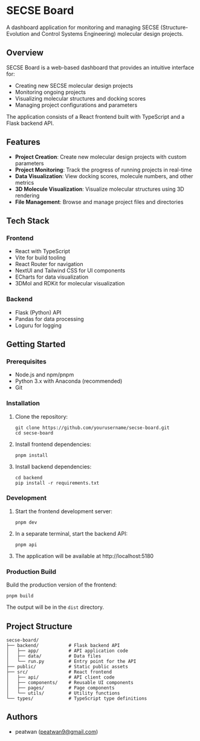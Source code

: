 # SECSE Board

A dashboard application for monitoring and managing SECSE (Structure-Evolution and Control Systems Engineering) molecular design projects.

## Overview

SECSE Board is a web-based dashboard that provides an intuitive interface for:

- Creating new SECSE molecular design projects
- Monitoring ongoing projects
- Visualizing molecular structures and docking scores
- Managing project configurations and parameters

The application consists of a React frontend built with TypeScript and a Flask backend API.

## Features

- **Project Creation**: Create new molecular design projects with custom parameters
- **Project Monitoring**: Track the progress of running projects in real-time
- **Data Visualization**: View docking scores, molecule numbers, and other metrics
- **3D Molecule Visualization**: Visualize molecular structures using 3D rendering
- **File Management**: Browse and manage project files and directories

## Tech Stack

### Frontend

- React with TypeScript
- Vite for build tooling
- React Router for navigation
- NextUI and Tailwind CSS for UI components
- ECharts for data visualization
- 3DMol and RDKit for molecular visualization

### Backend

- Flask (Python) API
- Pandas for data processing
- Loguru for logging

## Getting Started

### Prerequisites

- Node.js and npm/pnpm
- Python 3.x with Anaconda (recommended)
- Git

### Installation

1. Clone the repository:

   ```
   git clone https://github.com/yourusername/secse-board.git
   cd secse-board
   ```

2. Install frontend dependencies:

   ```
   pnpm install
   ```

3. Install backend dependencies:
   ```
   cd backend
   pip install -r requirements.txt
   ```

### Development

1. Start the frontend development server:

   ```
   pnpm dev
   ```

2. In a separate terminal, start the backend API:

   ```
   pnpm api
   ```

3. The application will be available at http://localhost:5180

### Production Build

Build the production version of the frontend:

```
pnpm build
```

The output will be in the `dist` directory.

## Project Structure

```
secse-board/
├── backend/           # Flask backend API
│   ├── app/           # API application code
│   ├── data/          # Data files
│   └── run.py         # Entry point for the API
├── public/            # Static public assets
├── src/               # React frontend
│   ├── api/           # API client code
│   ├── components/    # Reusable UI components
│   ├── pages/         # Page components
│   └── utils/         # Utility functions
└── types/             # TypeScript type definitions
```

## Authors

- peatwan (peatwan9@gmail.com)
